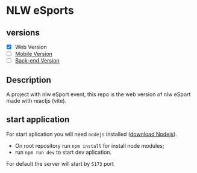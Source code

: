 # NLW eSports

## versions

- [x] Web Version
- [ ] [Mobile Version](https://github.com/ViniZap4/NLW-eSports-mobile)
- [ ] [Back-end Version](https://github.com/ViniZap4/NLW-eSports-Backend)

## Description
A project with nlw eSport event, this repo is the web version of nlw eSport made with reactjs (vite).

## start application
For start aplication you will need `nodejs` installed ([download Nodejs](https://nodejs.org/en/download/)).

- On root repository run `npm install` for install node modules;
- run `npm run dev` to start dev aplication.

For default the server will start by `5173` port
